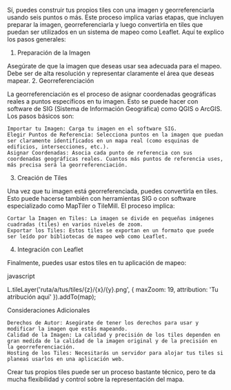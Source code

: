 Sí, puedes construir tus propios tiles con una imagen y georreferenciarla usando seis puntos o más. Este proceso implica varias etapas, que incluyen preparar la imagen, georreferenciarla y luego convertirla en tiles que puedan ser utilizados en un sistema de mapeo como Leaflet. Aquí te explico los pasos generales:
1. Preparación de la Imagen

Asegúrate de que la imagen que deseas usar sea adecuada para el mapeo. Debe ser de alta resolución y representar claramente el área que deseas mapear.
2. Georreferenciación

La georreferenciación es el proceso de asignar coordenadas geográficas reales a puntos específicos en tu imagen. Esto se puede hacer con software de SIG (Sistema de Información Geográfica) como QGIS o ArcGIS. Los pasos básicos son:

    Importar tu Imagen: Carga tu imagen en el software SIG.
    Elegir Puntos de Referencia: Selecciona puntos en la imagen que puedan ser claramente identificados en un mapa real (como esquinas de edificios, intersecciones, etc.).
    Asignar Coordenadas: Asocia cada punto de referencia con sus coordenadas geográficas reales. Cuantos más puntos de referencia uses, más precisa será la georreferenciación.

3. Creación de Tiles

Una vez que tu imagen está georreferenciada, puedes convertirla en tiles. Esto puede hacerse también con herramientas SIG o con software especializado como MapTiler o TileMill. El proceso implica:

    Cortar la Imagen en Tiles: La imagen se divide en pequeñas imágenes cuadradas (tiles) en varios niveles de zoom.
    Exportar los Tiles: Estos tiles se exportan en un formato que puede ser leído por bibliotecas de mapeo web como Leaflet.

4. Integración con Leaflet

Finalmente, puedes usar estos tiles en tu aplicación de mapeo:

javascript

L.tileLayer('ruta/a/tus/tiles/{z}/{x}/{y}.png', {
    maxZoom: 19,
    attribution: 'Tu atribución aquí'
}).addTo(map);

Consideraciones Adicionales

    Derechos de Autor: Asegúrate de tener los derechos para usar y modificar la imagen que estás mapeando.
    Calidad de la Imagen: La calidad y precisión de los tiles dependen en gran medida de la calidad de la imagen original y de la precisión en la georreferenciación.
    Hosting de los Tiles: Necesitarás un servidor para alojar tus tiles si planeas usarlos en una aplicación web.

Crear tus propios tiles puede ser un proceso bastante técnico, pero te da mucha flexibilidad y control sobre la representación del mapa.